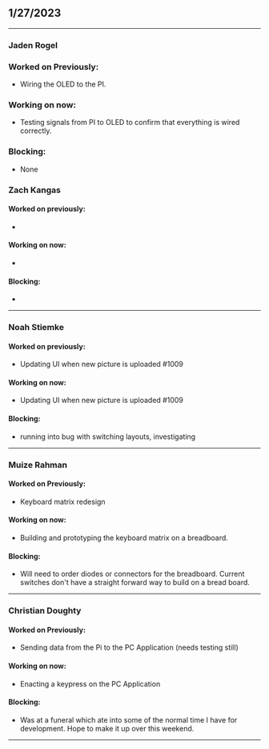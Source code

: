## 1/27/2023
___
### Jaden Rogel

### Worked on Previously:
- Wiring the OLED to the PI.
### Working on now:
- Testing signals from PI to OLED to confirm that everything is wired correctly.
### Blocking:
- None

### Zach Kangas

#### Worked on previously: 
-
#### Working on now:
-
#### Blocking:
-
___

### Noah Stiemke

#### Worked on previously: 
- Updating UI when new picture is uploaded #1009
#### Working on now:
- Updating UI when new picture is uploaded #1009
#### Blocking:
- running into bug with switching layouts, investigating
___
### Muize Rahman 

#### Worked on Previously:
- Keyboard matrix redesign
#### Working on now:
- Building and prototyping the keyboard matrix on a breadboard. 
#### Blocking: 
- Will need to order diodes or connectors for the breadboard. Current switches don't have a straight forward way to build on a bread board. 
___
### Christian Doughty

#### Worked on Previously:
- Sending data from the Pi to the PC Application (needs testing still)
#### Working on now: 
- Enacting a keypress on the PC Application
#### Blocking: 
- Was at a funeral which ate into some of the normal time I have for development. Hope to make it up over this weekend.
___